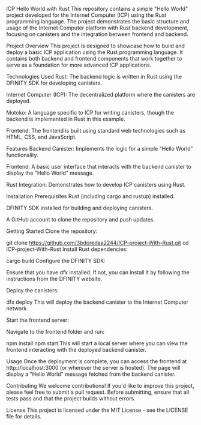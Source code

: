 ICP Hello World with Rust
This repository contains a simple "Hello World" project developed for the Internet Computer (ICP) using the Rust programming language. The project demonstrates the basic structure and usage of the Internet Computer platform with Rust backend development, focusing on canisters and the integration between frontend and backend.

Project Overview
This project is designed to showcase how to build and deploy a basic ICP application using the Rust programming language. It contains both backend and frontend components that work together to serve as a foundation for more advanced ICP applications.

Technologies Used
Rust: The backend logic is written in Rust using the DFINITY SDK for developing canisters.

Internet Computer (ICP): The decentralized platform where the canisters are deployed.

Motoko: A language specific to ICP for writing canisters, though the backend is implemented in Rust in this example.

Frontend: The frontend is built using standard web technologies such as HTML, CSS, and JavaScript.

Features
Backend Canister: Implements the logic for a simple "Hello World" functionality.

Frontend: A basic user interface that interacts with the backend canister to display the "Hello World" message.

Rust Integration: Demonstrates how to develop ICP canisters using Rust.

Installation
Prerequisites
Rust (including cargo and rustup) installed.

DFINITY SDK installed for building and deploying canisters.

A GitHub account to clone the repository and push updates.

Getting Started
Clone the repository:


git clone https://github.com/3bdoredaa2244/ICP-project-With-Rust.git
cd ICP-project-With-Rust
Install Rust dependencies:


cargo build
Configure the DFINITY SDK:

Ensure that you have dfx installed. If not, you can install it by following the instructions from the DFINITY website.

Deploy the canisters:


dfx deploy
This will deploy the backend canister to the Internet Computer network.

Start the frontend server:

Navigate to the frontend folder and run:


npm install
npm start
This will start a local server where you can view the frontend interacting with the deployed backend canister.

Usage
Once the deployment is complete, you can access the frontend at http://localhost:3000 (or wherever the server is hosted). The page will display a "Hello World" message fetched from the backend canister.

Contributing
We welcome contributions! If you'd like to improve this project, please feel free to submit a pull request. Before submitting, ensure that all tests pass and that the project builds without errors.

License
This project is licensed under the MIT License - see the LICENSE file for details.
